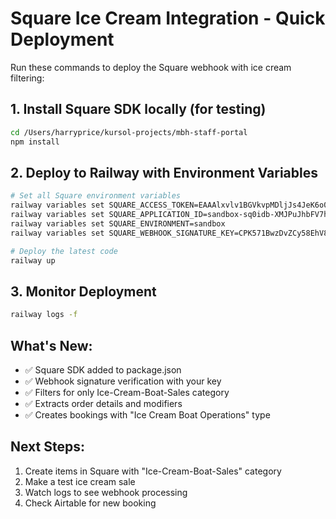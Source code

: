 # Square Ice Cream Integration - Quick Deployment

Run these commands to deploy the Square webhook with ice cream filtering:

## 1. Install Square SDK locally (for testing)
```bash
cd /Users/harryprice/kursol-projects/mbh-staff-portal
npm install
```

## 2. Deploy to Railway with Environment Variables
```bash
# Set all Square environment variables
railway variables set SQUARE_ACCESS_TOKEN=EAAAlxvlv1BGVkvpMDljJs4JeK6o0Z4JzXpLgFRmrBhH5HQ_lET7JTWL7uoSxmYb
railway variables set SQUARE_APPLICATION_ID=sandbox-sq0idb-XMJPuJhbFV7hveP13KCkzQ
railway variables set SQUARE_ENVIRONMENT=sandbox
railway variables set SQUARE_WEBHOOK_SIGNATURE_KEY=CPK571BwzDvZCy58EhV8FQ

# Deploy the latest code
railway up
```

## 3. Monitor Deployment
```bash
railway logs -f
```

## What's New:
- ✅ Square SDK added to package.json
- ✅ Webhook signature verification with your key
- ✅ Filters for only Ice-Cream-Boat-Sales category
- ✅ Extracts order details and modifiers
- ✅ Creates bookings with "Ice Cream Boat Operations" type

## Next Steps:
1. Create items in Square with "Ice-Cream-Boat-Sales" category
2. Make a test ice cream sale
3. Watch logs to see webhook processing
4. Check Airtable for new booking
